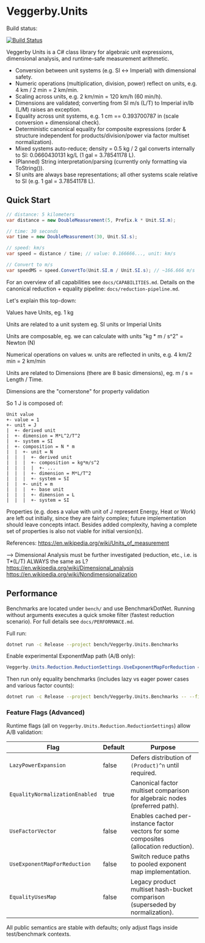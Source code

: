 # Veggerby.Units

Build status:

[![Build Status](https://travis-ci.org/veggerby/Veggerby.Units.svg?branch=master)](https://travis-ci.org/veggerby/Veggerby.Units)

Veggerby Units is a C# class library for algebraic unit expressions, dimensional analysis, and runtime-safe measurement arithmetic.

* Conversion between unit systems (e.g. SI ↔ Imperial) with dimensional safety.
* Numeric operations (multiplication, division, power) reflect on units, e.g. 4 km / 2 min = 2 km/min.
* Scaling across units, e.g. 2 km/min = 120 km/h (60 min/h).
* Dimensions are validated; converting from SI m/s (L/T) to Imperial in/lb (L/M) raises an exception.
* Equality across unit systems, e.g. 1 cm == 0.393700787 in (scale conversion + dimensional check).
* Deterministic canonical equality for composite expressions (order & structure independent for products/division/power via factor multiset normalization).
* Mixed systems auto-reduce; density = 0.5 kg / 2 gal converts internally to SI: 0.0660430131 kg/L (1 gal = 3.78541178 L).
* (Planned) String interpretation/parsing (currently only formatting via ToString()).
* SI units are always base representations; all other systems scale relative to SI (e.g. 1 gal = 3.78541178 L).

## Quick Start

```csharp
// distance: 5 kilometers
var distance = new DoubleMeasurement(5, Prefix.k * Unit.SI.m);

// time: 30 seconds
var time = new DoubleMeasurement(30, Unit.SI.s);

// speed: km/s
var speed = distance / time; // value: 0.166666..., unit: km/s

// Convert to m/s
var speedMS = speed.ConvertTo(Unit.SI.m / Unit.SI.s); // ~166.666 m/s
```

For an overview of all capabilities see `docs/CAPABILITIES.md`. Details on the canonical reduction + equality pipeline: `docs/reduction-pipeline.md`.

Let's explain this top-down:

Values have Units, eg. 1 kg

Units are related to a unit system eg. SI units or Imperial Units

Units are composable, eg. we can calculate with units
    "kg * m / s^2" = Newton (N)

Numerical operations on values w. units are reflected in units, e.g.
    4 km/2 min = 2 km/min

Units are related to Dimensions (there are 8 basic dimensions), eg.
    m / s = Length / Time.

Dimensions are the "cornerstone" for property validation

So 1 J is composed of:

```text
Unit value
+- value = 1
+- unit = J
|  +- derived unit
|  +- dimension = M*L^2/T^2
|  +- system = SI
|  +- composition = N * m
|  |  +- unit = N
|  |  |  +- derived unit
|  |  |  +- composition = kg*m/s^2
|  |  |  |  +- ...
|  |  |  +- dimension = M*L/T^2
|  |  |  +- system = SI
|  |  +- unit = m
|  |  |  +- base unit
|  |  |  +- dimension = L
|  |  |  +- system = SI
```

Properties (e.g. does a value with unit of J represent Energy, Heat or Work)
are left out initially, since they are fairly complex; future implementation
should leave concepts intact. Besides added complexity, having a complete set
of properties is also not viable for initial version(s).

References:
<https://en.wikipedia.org/wiki/Units_of_measurement>

--> Dimensional Analysis must be further investigated (reduction, etc., i.e.
is T*(L/T) ALWAYS the same as L?
<https://en.wikipedia.org/wiki/Dimensional_analysis>
<https://en.wikipedia.org/wiki/Nondimensionalization>

## Performance

Benchmarks are located under `bench/` and use BenchmarkDotNet. Running without arguments executes a quick
smoke filter (fastest reduction scenario). For full details see `docs/PERFORMANCE.md`.

Full run:

```bash
dotnet run -c Release --project bench/Veggerby.Units.Benchmarks
```

Enable experimental ExponentMap path (A/B only):

```csharp
Veggerby.Units.Reduction.ReductionSettings.UseExponentMapForReduction = true;
```

Then run only equality benchmarks (includes lazy vs eager power cases and various factor counts):

```bash
dotnet run -c Release --project bench/Veggerby.Units.Benchmarks -- --filter *EqualityBenchmarks*
```

### Feature Flags (Advanced)

Runtime flags (all on `Veggerby.Units.Reduction.ReductionSettings`) allow A/B validation:

| Flag | Default | Purpose |
|------|---------|---------|
| `LazyPowerExpansion` | false | Defers distribution of `(Product)^n` until required. |
| `EqualityNormalizationEnabled` | true | Canonical factor multiset comparison for algebraic nodes (preferred path). |
| `UseFactorVector` | false | Enables cached per-instance factor vectors for some composites (allocation reduction). |
| `UseExponentMapForReduction` | false | Switch reduce paths to pooled exponent map implementation. |
| `EqualityUsesMap` | false | Legacy product multiset hash-bucket comparison (superseded by normalization). |

All public semantics are stable with defaults; only adjust flags inside test/benchmark contexts.
